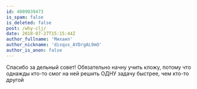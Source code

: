 ```yaml
---
id: 4009039473
is_spam: false
is_deleted: false
post: /why-clj/
date: 2018-07-27T15:15:44Z
author_fullname: 'Михаил'
author_nickname: 'disqus_AYDrgAL9mO'
author_is_anon: false
---
```


<p>Спасибо за дельный совет! Обязательно начну учить кложу, потому что однажды кто-то смог на ней решить ОДНУ задачу быстрее, чем кто-то другой</p>
